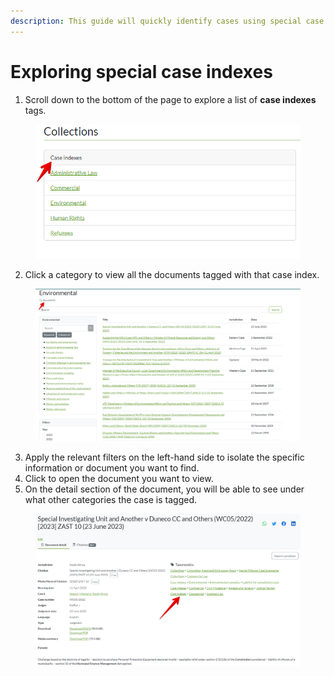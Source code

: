 ```yaml
---
description: This guide will quickly identify cases using special case indexes.
---
```


# Exploring special case indexes

1. Scroll down to the bottom of the page to explore a list of **case indexes** tags.

<figure><img src=".gitbook/assets/ulii--Case indexes (2).png" alt=""><figcaption></figcaption></figure>

2. Click a category to view all the documents tagged with that case index.

<figure><img src=".gitbook/assets/ulii--case index.png" alt=""><figcaption></figcaption></figure>

3. Apply the relevant filters on the left-hand side to isolate the specific information or document you want to find.
4. Click to open the document you want to view.
5. On the detail section of the document, you will be able to see under what other categories the case is tagged.

<figure><img src=".gitbook/assets/ulii--other tags.png" alt=""><figcaption></figcaption></figure>